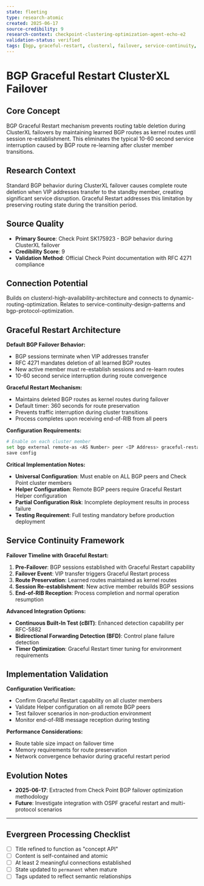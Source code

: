 ```yaml
---
state: fleeting
type: research-atomic
created: 2025-06-17
source-credibility: 9
research-context: checkpoint-clustering-optimization-agent-echo-e2
validation-status: verified
tags: [bgp, graceful-restart, clusterxl, failover, service-continuity, routing-protocol]
---
```


# BGP Graceful Restart ClusterXL Failover

## Core Concept

BGP Graceful Restart mechanism prevents routing table deletion during ClusterXL failovers by maintaining learned BGP routes as kernel routes until session re-establishment. This eliminates the typical 10-60 second service interruption caused by BGP route re-learning after cluster member transitions.

## Research Context

Standard BGP behavior during ClusterXL failover causes complete route deletion when VIP addresses transfer to the standby member, creating significant service disruption. Graceful Restart addresses this limitation by preserving routing state during the transition period.

## Source Quality

- **Primary Source**: Check Point SK175923 - BGP behavior during ClusterXL failover
- **Credibility Score**: 9
- **Validation Method**: Official Check Point documentation with RFC 4271 compliance

## Connection Potential

Builds on clusterxl-high-availability-architecture and connects to dynamic-routing-optimization. Relates to service-continuity-design-patterns and bgp-protocol-optimization.

## Graceful Restart Architecture

**Default BGP Failover Behavior:**
- BGP sessions terminate when VIP addresses transfer
- RFC 4271 mandates deletion of all learned BGP routes
- New active member must re-establish sessions and re-learn routes
- 10-60 second service interruption during route convergence

**Graceful Restart Mechanism:**
- Maintains deleted BGP routes as kernel routes during failover
- Default timer: 360 seconds for route preservation
- Prevents traffic interruption during cluster transitions
- Process completes upon receiving end-of-RIB from all peers

**Configuration Requirements:**
```bash
# Enable on each cluster member
set bgp external remote-as <AS Number> peer <IP Address> graceful-restart on
save config
```

**Critical Implementation Notes:**
- **Universal Configuration**: Must enable on ALL BGP peers and Check Point cluster members
- **Helper Configuration**: Remote BGP peers require Graceful Restart Helper configuration
- **Partial Configuration Risk**: Incomplete deployment results in process failure
- **Testing Requirement**: Full testing mandatory before production deployment

## Service Continuity Framework

**Failover Timeline with Graceful Restart:**
1. **Pre-Failover**: BGP sessions established with Graceful Restart capability
2. **Failover Event**: VIP transfer triggers Graceful Restart process
3. **Route Preservation**: Learned routes maintained as kernel routes
4. **Session Re-establishment**: New active member rebuilds BGP sessions
5. **End-of-RIB Reception**: Process completion and normal operation resumption

**Advanced Integration Options:**
- **Continuous Built-In Test (cBIT)**: Enhanced detection capability per RFC-5882
- **Bidirectional Forwarding Detection (BFD)**: Control plane failure detection
- **Timer Optimization**: Graceful Restart timer tuning for environment requirements

## Implementation Validation

**Configuration Verification:**
- Confirm Graceful Restart capability on all cluster members
- Validate Helper configuration on all remote BGP peers
- Test failover scenarios in non-production environment
- Monitor end-of-RIB message reception during testing

**Performance Considerations:**
- Route table size impact on failover time
- Memory requirements for route preservation
- Network convergence behavior during graceful restart period

## Evolution Notes

- **2025-06-17**: Extracted from Check Point BGP failover optimization methodology
- **Future**: Investigate integration with OSPF graceful restart and multi-protocol scenarios

---

## Evergreen Processing Checklist

- [ ] Title refined to function as "concept API"
- [ ] Content is self-contained and atomic
- [ ] At least 2 meaningful connections established  
- [ ] State updated to `permanent` when mature
- [ ] Tags updated to reflect semantic relationships